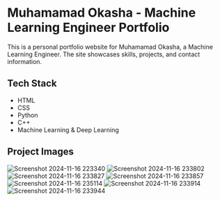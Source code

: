 # Muhamamad Okasha - Machine Learning Engineer Portfolio

This is a personal portfolio website for Muhamamad Okasha, a Machine Learning Engineer. The site showcases skills, projects, and contact information.

## Tech Stack
- HTML
- CSS
- Python
- C++
- Machine Learning & Deep Learning

## Project Images
![Screenshot 2024-11-16 223340](https://github.com/user-attachments/assets/62dc3607-0caa-4e91-a460-6621a0afe1c2)
![Screenshot 2024-11-16 233802](https://github.com/user-attachments/assets/ded697c1-50e9-4868-ab17-c9f0440cc04b)
![Screenshot 2024-11-16 233827](https://github.com/user-attachments/assets/0819858c-453d-4147-a67f-0d66afe53760)
![Screenshot 2024-11-16 233857](https://github.com/user-attachments/assets/930d442b-202f-4dac-917c-51df6ca3f9a3)
![Screenshot 2024-11-16 235114](https://github.com/user-attachments/assets/d61e3e4a-39d7-4737-bc5f-aae5c218fc96)
![Screenshot 2024-11-16 233914](https://github.com/user-attachments/assets/ad387bf4-6075-4a9e-ac82-1e152b4f4c18)
![Screenshot 2024-11-16 233944](https://github.com/user-attachments/assets/e39a8a10-7943-4e57-9832-6ada14f4cb3c)
